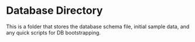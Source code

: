# Database Directory

This is a folder that stores the database schema file, initial sample data, and
any quick scripts for DB bootstrapping.